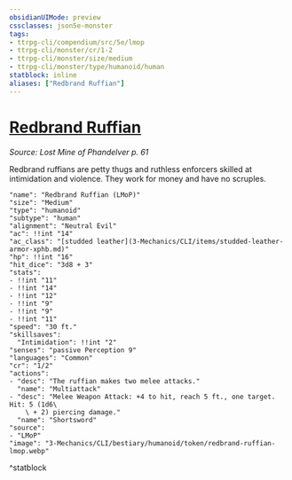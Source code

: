 ```yaml
---
obsidianUIMode: preview
cssclasses: json5e-monster
tags:
- ttrpg-cli/compendium/src/5e/lmop
- ttrpg-cli/monster/cr/1-2
- ttrpg-cli/monster/size/medium
- ttrpg-cli/monster/type/humanoid/human
statblock: inline
aliases: ["Redbrand Ruffian"]
---
```

# [Redbrand Ruffian](3-Mechanics\CLI\bestiary\humanoid/redbrand-ruffian-lmop.md)
*Source: Lost Mine of Phandelver p. 61*  

Redbrand ruffians are petty thugs and ruthless enforcers skilled at intimidation and violence. They work for money and have no scruples.

```statblock
"name": "Redbrand Ruffian (LMoP)"
"size": "Medium"
"type": "humanoid"
"subtype": "human"
"alignment": "Neutral Evil"
"ac": !!int "14"
"ac_class": "[studded leather](3-Mechanics/CLI/items/studded-leather-armor-xphb.md)"
"hp": !!int "16"
"hit_dice": "3d8 + 3"
"stats":
- !!int "11"
- !!int "14"
- !!int "12"
- !!int "9"
- !!int "9"
- !!int "11"
"speed": "30 ft."
"skillsaves":
  "Intimidation": !!int "2"
"senses": "passive Perception 9"
"languages": "Common"
"cr": "1/2"
"actions":
- "desc": "The ruffian makes two melee attacks."
  "name": "Multiattack"
- "desc": "Melee Weapon Attack: +4 to hit, reach 5 ft., one target. Hit: 5 (1d6\
    \ + 2) piercing damage."
  "name": "Shortsword"
"source":
- "LMoP"
"image": "3-Mechanics/CLI/bestiary/humanoid/token/redbrand-ruffian-lmop.webp"
```
^statblock